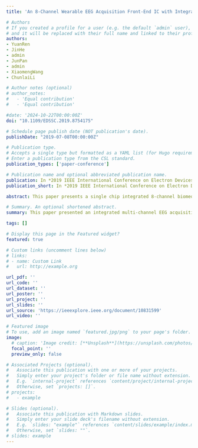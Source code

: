 ```yaml
---
title: 'An 8-Channel Wearable EEG Acquisition Front-End IC with Integrated Multi-Functions'

# Authors
# If you created a profile for a user (e.g. the default `admin` user), write the username (folder name) here
# and it will be replaced with their full name and linked to their profile.
authors:
- YuanRen
- JinHe
- admin
- JunPan
- admin
- XiaomengWang
- ChunlaiLi

# Author notes (optional)
# author_notes:
#   - 'Equal contribution'
#   - 'Equal contribution'

#date: '2024-10-22T00:00:00Z'
doi: "10.1109/EDSSC.2019.8754175"

# Schedule page publish date (NOT publication's date).
publishDate: "2019-07-08T00:00:00Z"

# Publication type.
# Accepts a single type but formatted as a YAML list (for Hugo requirements).
# Enter a publication type from the CSL standard.
publication_types: ['paper-conference']

# Publication name and optional abbreviated publication name.
publication: In *2019 IEEE International Conference on Electron Devices and Solid-State Circuits (EDSSC)*
publication_short: In *2019 IEEE International Conference on Electron Devices and Solid-State Circuits (EDSSC)*

abstract: This paper presents a single chip integrated 8-channel biomedical signal readout front-end circuit for wearable EEG acquisition system following a low power and high dynamic range (DR) strategy. The proposed 8-channel hybrid sigma-delta analog-to-digital convertor (HSD-ADC) contains a programmable-gain input interface in the first stage to allow the users to optimize their system with different ranges of input level. The time-interleaving technique is used on the second channel-shared stage for low power dissipation. The prototype chip is designed with 65 nm CMOS technology. Post-layout simulation results show a SNDR of 83.7 dB and 98.5 dB dynamic range with S5 μW power dissipation per channel at 1.2 V operation.

# Summary. An optional shortened abstract.
summary: This paper presented an integrated multi-channel EEG acquisition front-end circuit with embedded PGA, LPF and ADC function. 

tags: []

# Display this page in the Featured widget?
featured: true

# Custom links (uncomment lines below)
# links:
# - name: Custom Link
#   url: http://example.org

url_pdf: ''
url_code: ''
url_dataset: ''
url_poster: ''
url_project: ''
url_slides: ''
url_source: 'https://ieeexplore.ieee.org/document/10831599'
url_video: ''

# Featured image
# To use, add an image named `featured.jpg/png` to your page's folder.
image:
  # caption: 'Image credit: [**Unsplash**](https://unsplash.com/photos/pLCdAaMFLTE)'
  focal_point: ''
  preview_only: false

# Associated Projects (optional).
#   Associate this publication with one or more of your projects.
#   Simply enter your project's folder or file name without extension.
#   E.g. `internal-project` references `content/project/internal-project/index.md`.
#   Otherwise, set `projects: []`.
# projects:
#   - example

# Slides (optional).
#   Associate this publication with Markdown slides.
#   Simply enter your slide deck's filename without extension.
#   E.g. `slides: "example"` references `content/slides/example/index.md`.
#   Otherwise, set `slides: ""`.
# slides: example
---
```


<!-- {{% callout note %}}
Click the _Cite_ button above to demo the feature to enable visitors to import publication metadata into their reference management software.
{{% /callout %}}

{{% callout note %}}
Create your slides in Markdown - click the _Slides_ button to check out the example.
{{% /callout %}} -->

<!-- Add the publication's **full text** or **supplementary notes** here. You can use rich formatting such as including [code, math, and images](https://docs.hugoblox.com/content/writing-markdown-latex/). -->
